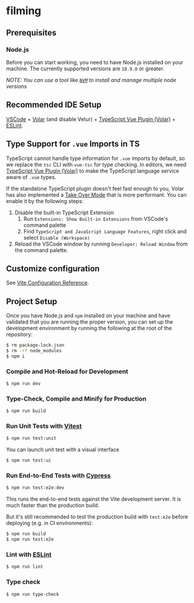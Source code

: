 # filming
## Prerequisites

### Node.js

Before you can start working, you need to have Node.js
installed on your machine. The currently supported versions are `18.9.0` or greater.

_NOTE: You can use a tool like [`NVM`](https://github.com/creationix/nvm)
 to install and manage multiple node versions_
 ## Recommended IDE Setup

[VSCode](https://code.visualstudio.com/) + [Volar](https://marketplace.visualstudio.com/items?itemName=Vue.volar) (and disable Vetur) + [TypeScript Vue Plugin (Volar)](https://marketplace.visualstudio.com/items?itemName=Vue.vscode-typescript-vue-plugin) + [ESLint](https://marketplace.visualstudio.com/items?itemName=dbaeumer.vscode-eslint).

## Type Support for `.vue` Imports in TS

TypeScript cannot handle type information for `.vue` imports by default, so we replace the `tsc` CLI with `vue-tsc` for type checking. In editors, we need [TypeScript Vue Plugin (Volar)](https://marketplace.visualstudio.com/items?itemName=Vue.vscode-typescript-vue-plugin) to make the TypeScript language service aware of `.vue` types.

If the standalone TypeScript plugin doesn't feel fast enough to you, Volar has also implemented a [Take Over Mode](https://github.com/johnsoncodehk/volar/discussions/471#discussioncomment-1361669) that is more performant. You can enable it by the following steps:

1. Disable the built-in TypeScript Extension
    1) Run `Extensions: Show Built-in Extensions` from VSCode's command palette
    2) Find `TypeScript and JavaScript Language Features`, right click and select `Disable (Workspace)`
2. Reload the VSCode window by running `Developer: Reload Window` from the command palette.

## Customize configuration

See [Vite Configuration Reference](https://vitejs.dev/config/).

## Project Setup

Once you have Node.js and `npm` installed on your machine and have validated
that you are running the proper version, you can set up the development environment
by running the following at the root of the repository:

```bash
$ rm package-lock.json
$ rm -rf node_modules
$ npm i
```

### Compile and Hot-Reload for Development

```bash
$ npm run dev
```

### Type-Check, Compile and Minify for Production

```bash
$ npm run build
```

### Run Unit Tests with [Vitest](https://vitest.dev/)

```bash
$ npm run test:unit
```
You can launch unit test with a visual interface
```bash
$ npm run test:ui
```

### Run End-to-End Tests with [Cypress](https://www.cypress.io/)

```bash
$ npm run test:e2e:dev
```

This runs the end-to-end tests against the Vite development server.
It is much faster than the production build.

But it's still recommended to test the production build with `test:e2e` before deploying (e.g. in CI environments):

```bash
$ npm run build
$ npm run test:e2e
```

### Lint with [ESLint](https://eslint.org/)

```bash
$ npm run lint
```
### Type check

```bash
$ npm run type-check
```
